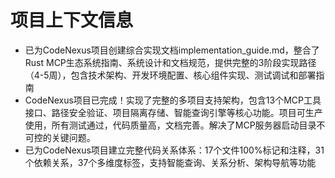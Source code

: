 # 项目上下文信息
- 已为CodeNexus项目创建综合实现文档implementation_guide.md，整合了Rust MCP生态系统指南、系统设计和文档规范，提供完整的3阶段实现路径（4-5周），包含技术架构、开发环境配置、核心组件实现、测试调试和部署指南
- CodeNexus项目已完成！实现了完整的多项目支持架构，包含13个MCP工具接口、路径安全验证、项目隔离存储、智能查询引擎等核心功能。项目可生产使用，所有测试通过，代码质量高，文档完善。解决了MCP服务器启动目录不可控的关键问题。
- 已为CodeNexus项目建立完整代码关系体系：17个文件100%标记和注释，31个依赖关系，37个多维度标签，支持智能查询、关系分析、架构导航等功能
